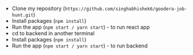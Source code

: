 - Clone my repository (`https://github.com/singhabhishek6/goodera-job-hunt.git`)
- Install packages (`npm install`)
- Run the app (`npm start / yarn start`) - to run react app
- cd to backend in another terminal
- Install packages (`npm install`)
- Run the app (`npm start / yarn start`) - to run backend
